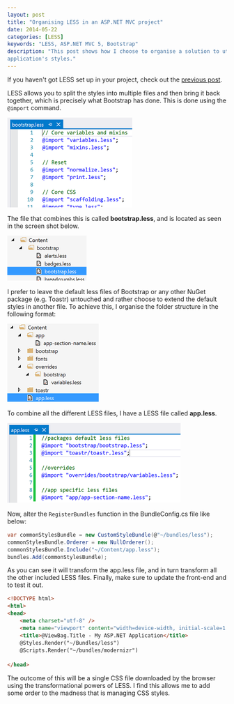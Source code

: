 ```yaml
---
layout: post
title: "Organising LESS in an ASP.NET MVC project"
date: 2014-05-22
categories: [LESS]
keywords: "LESS, ASP.NET MVC 5, Bootstrap"
description: "This post shows how I choose to organise a solution to utilise the power of LESS in order to manage the 
application's styles."
---
```


If you haven't got LESS set up in your project, check out the [previous post](/posts/setting-up-less-bootstrap-aspnet-mvc-5/).

LESS allows you to split the styles into multiple files and then bring it back together, which is precisely what 
Bootstrap has done. This is done using the ```@import``` command.

<div class="centered">
    <img src="/images/less-import-command.png"  alt="LESS @import command" />
</div>

The file that combines this is called **bootstrap.less**, and is located as seen in the screen shot
below.

<div class="centered">
    <img src="/images/bootstrap-master-less.png"  alt="Bootstrap.less" />
</div>

I prefer to leave the default less files of Bootstrap or any other NuGet package (e.g. Toastr) untouched and rather 
choose to extend the default styles in another file. To achieve this, I organise the folder structure in the following 
format:

<div class="centered">
    <img src="/images/organising-less-folder-structure.png"  alt="Folder structure" />
</div>

To combine all the different LESS files, I have a LESS file called **app.less**.

<div class="centered">
    <img src="/images/app-less.png"  alt="App.less" />
</div>

Now, alter the ```RegisterBundles``` function in the BundleConfig.cs file like below:

``` csharp
var commonStylesBundle = new CustomStyleBundle(@"~/bundles/less");
commonStylesBundle.Orderer = new NullOrderer();
commonStylesBundle.Include("~/Content/app.less");
bundles.Add(commonStylesBundle);
```

As you can see it will transform the app.less file, and in turn transform all the other included LESS files.
Finally, make sure to update the front-end and to test it out.

``` html
<!DOCTYPE html>
<html>
<head>
    <meta charset="utf-8" />
    <meta name="viewport" content="width=device-width, initial-scale=1.0">
    <title>@ViewBag.Title - My ASP.NET Application</title>
    @Styles.Render("~/Bundles/less")
    @Scripts.Render("~/bundles/modernizr")

</head>
```

The outcome of this will be a single CSS file downloaded by the browser using the transformational powers of LESS. I 
find this allows me to add some order to the madness that is managing CSS styles.